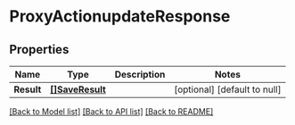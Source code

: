 # ProxyActionupdateResponse

## Properties
Name | Type | Description | Notes
------------ | ------------- | ------------- | -------------
**Result** | [**[]SaveResult**](SaveResult.md) |  | [optional] [default to null]

[[Back to Model list]](../README.md#documentation-for-models) [[Back to API list]](../README.md#documentation-for-api-endpoints) [[Back to README]](../README.md)


